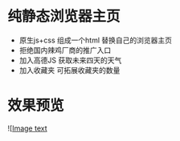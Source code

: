 # 纯静态浏览器主页
- 原生js+css 组成一个html 替换自己的浏览器主页
- 拒绝国内辣鸡厂商的推广入口
- 加入高德JS 获取未来四天的天气
- 加入收藏夹 可拓展收藏夹的数量

# 效果预览
![[Image text](https://raw.githubusercontent.com/nonewind/Homepage/master/img/Scr.png)
